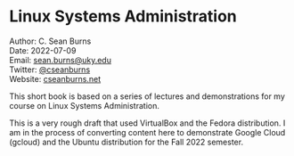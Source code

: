 # Linux Systems Administration

Author: C. Sean Burns  
Date: 2022-07-09  
Email: [sean.burns@uky.edu](sean.burns@uky.edu)  
Twitter: [@cseanburns](https://twitter.com/cseanburns)  
Website: [cseanburns.net](https://cseanburns.net)

This short book is based on a series of lectures
and demonstrations
for my course on Linux Systems Administration.

This is a very rough draft
that used VirtualBox and the Fedora distribution.
I am in the process of converting content here
to demonstrate Google Cloud (gcloud)
and the Ubuntu distribution
for the Fall 2022 semester.
